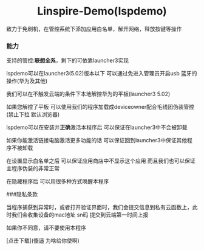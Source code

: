 # <center>Linspire-Demo(lspdemo)</center>

致力于免刷机，在管控系统下添加应用白名单，解开网络，释放按键等操作

### 能力

 支持的管控:**联想全系**，剩下的可依靠launcher3实现

 lspdemo可以在launcher3(5.02)版本以下 可以通过免进入管理员开启usb 蓝牙的操作(华为及其他)

 我们可以在不触发云端的条件下本地解控华为的平板(launcher3 5.02)

 如果您解控了平板 可以使用我们的程序加载成deviceowner配合毛线团伪装管控(禁止下拉 默认浏览器)
 
 lspdemo可以在安装并**正确**激活本程序后 可以保证在launcher3中不会被卸载
 
 如果你能激活链接电脑激活更多功能的话 可以保证回到launcher3中保证其他程序不被卸载
 
 在设置显示白名单之后 可以保证应用商店中不显示这个应用 而且我们也可以保证主程序伪装的非常正常
 
 在隐藏程序后 可以用很多种方式唤醒本程序
 
 
###隐私条款

 当程序捕获到异常时，或者打开验证界面时，我们会提交信息到私有云函数上，此时我们会收集设备的mac地址 sn码 提交到云端第一时间上报
 
 如果你不同意，请不要使用本程序
 
[点击下载](傻逼 为啥给你使啊)
 
